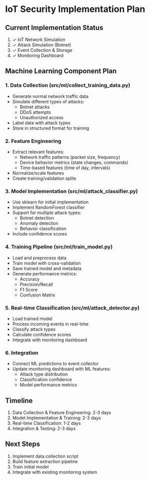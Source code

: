 # IoT Security Implementation Plan

## Current Implementation Status
1. ✓ IoT Network Simulation
2. ✓ Attack Simulation (Botnet)
3. ✓ Event Collection & Storage
4. ✓ Monitoring Dashboard

## Machine Learning Component Plan

### 1. Data Collection (src/ml/collect_training_data.py)
- Generate normal network traffic data
- Simulate different types of attacks:
  * Botnet attacks
  * DDoS attempts
  * Unauthorized access
- Label data with attack types
- Store in structured format for training

### 2. Feature Engineering
- Extract relevant features:
  * Network traffic patterns (packet size, frequency)
  * Device behavior metrics (state changes, commands)
  * Time-based features (time of day, intervals)
- Normalize/scale features
- Create training/validation splits

### 3. Model Implementation (src/ml/attack_classifier.py)
- Use sklearn for initial implementation
- Implement RandomForest classifier
- Support for multiple attack types:
  * Botnet detection
  * Anomaly detection
  * Behavior classification
- Include confidence scores

### 4. Training Pipeline (src/ml/train_model.py)
- Load and preprocess data
- Train model with cross-validation
- Save trained model and metadata
- Generate performance metrics:
  * Accuracy
  * Precision/Recall
  * F1 Score
  * Confusion Matrix

### 5. Real-time Classification (src/ml/attack_detector.py)
- Load trained model
- Process incoming events in real-time
- Classify attack types
- Calculate confidence scores
- Integrate with monitoring dashboard

### 6. Integration
- Connect ML predictions to event collector
- Update monitoring dashboard with ML features:
  * Attack type distribution
  * Classification confidence
  * Model performance metrics

## Timeline
1. Data Collection & Feature Engineering: 2-3 days
2. Model Implementation & Training: 2-3 days
3. Real-time Classification: 1-2 days
4. Integration & Testing: 2-3 days

## Next Steps
1. Implement data collection script
2. Build feature extraction pipeline
3. Train initial model
4. Integrate with existing monitoring system